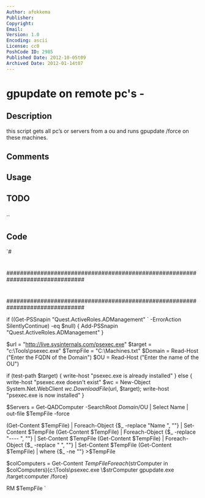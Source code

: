 ```yaml
---
Author: afokkema
Publisher: 
Copyright: 
Email: 
Version: 1.0
Encoding: ascii
License: cc0
PoshCode ID: 2985
Published Date: 2012-10-05t09
Archived Date: 2012-01-14t07
---
```


# gpupdate on remote pc's - 

## Description

this script gets all pc’s or servers from a ou and runs gpupdate /force on these machines.

## Comments



## Usage



## TODO



## 

``

## Code

`#
 #
 ###############################################################################
 #
 #
 ###############################################################################
 
 if ((Get-PSSnapin "Quest.ActiveRoles.ADManagement" `
             -ErrorAction SilentlyContinue) -eq $null) {
     Add-PSSnapin "Quest.ActiveRoles.ADManagement"
 }
 
 $url = "http://live.sysinternals.com/psexec.exe"
 $target = "c:\Tools\psexec.exe"
 $TempFile = "C:\Machines.txt"
 $Domain = Read-Host ("Enter the FQDN of the Domain")
 $OU = Read-Host ("Enter the name of the OU")
 
 if (test-path $target)
 {
 write-host "psexec.exe is already installed"
 } 
 else
 {
 write-host "psexec.exe doesn't exist"
 $wc = New-Object System.Net.WebClient
 $wc.DownloadFile($url, $target);
 write-host "psexec.exe is now installed"
 }
 
 
 $Servers = Get-QADComputer -SearchRoot $Domain/$OU | Select Name | out-file $TempFile -force
 
 (Get-Content $TempFile) | Foreach-Object {$_ -replace "Name                                                                           ", ""} | Set-Content $TempFile
 (Get-Content $TempFile) | Foreach-Object {$_ -replace "----                                                                           ", ""} | Set-Content $TempFile
 (Get-Content $TempFile) | Foreach-Object {$_ -replace "                                                                       ", ""} | Set-Content $TempFile
 (Get-Content $TempFile) | where {$_ -ne ""} >$TempFile
 
 $colComputers = Get-Content $TempFile
 Foreach ($strComputer in $colComputers){c:\Tools\psexec.exe \\$strComputer gpupdate.exe /target:computer /force}
 	
 RM $TempFile
`

